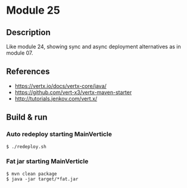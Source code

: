 # Module 25

## Description

Like module 24, showing sync and async deployment alternatives as in module 07.

## References

* https://vertx.io/docs/vertx-core/java/
* https://github.com/vert-x3/vertx-maven-starter
* http://tutorials.jenkov.com/vert.x/

## Build & run

### Auto redeploy starting MainVerticle

```
$ ./redeploy.sh
```

### Fat jar starting MainVerticle

```
$ mvn clean package
$ java -jar target/*fat.jar
```
